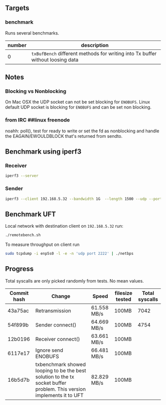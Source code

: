 
## Targets
### benchmark
Runs several benchmarks.

| number | description |
| -------- | ------------- |
|      0 | ```txBufBench``` different methods for writing into Tx buffer without loosing data |

## Notes
### Blocking vs Nonblocking
On Mac OSX the UDP socket can not be set blocking for ```ENOBUFS```. Linux default UDP socket is blocking for ```ENOBUFS``` and can be set non blocking.

### from IRC ##linux freenode
<ayecee> noahh: poll(), test for ready to write
<ayecee> or set the fd as nonblocking and handle the EAGAIN/EWOULDBLOCK that's returned from sendto.

## Benchmark using iperf3
### Receiver
```bash
iperf3 --server
```
### Sender
```bash
iperf3 --client 192.168.5.32 --bandwidth 1G  --length 1500 --udp --port 5201 --parallel 1
```

## Benchmark UFT
Local network with destination client on ```192.168.5.32``` run:
```bash
./remotebench.sh
```

To measure throughput on client run
```bash
sudo tcpdump -i enp5s0 -l -e -n 'udp port 2222' | ./netbps
```

## Progress
Total syscalls are only picked randomly from tests. No mean values.

| Commit hash | Change | Speed | filesize tested | Total syscalls |
| ----------- | ------ | ----- | --------------- | -------------- |
| 43a75ac     | Retransmission | 61.558 MB/s | 100MB | 7042 |
| 54f899b     | Sender connect() | 64.669 MB/s | 100MB | 4754 |
| 12b0196     | Receiver connect() | 63.661 MB/s | 100MB |  |
| 6117e17     | Ignore send ENOBUFS | 66.481 MB/s | 100MB |   |
| 16b5d7b     | txbenchmark showed looping to be the best solution to the tx socket buffer problem. This version implements it to UFT | 82.829 MB/s | 100MB |   |

